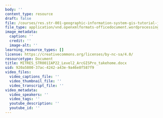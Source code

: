 ```yaml
---
body: ''
content_type: resource
draft: false
file: /courses/res.str-001-geographic-information-system-gis-tutorial-january-iap-2022/mitres_str001iap22_level2_arcgispro_takehome.docx
file_type: application/vnd.openxmlformats-officedocument.wordprocessingml.document
image_metadata:
  caption: ''
  credit: ''
  image-alt: ''
learning_resource_types: []
license: https://creativecommons.org/licenses/by-nc-sa/4.0/
resourcetype: Document
title: MITRES_STR001IAP22_Level2_ArcGISPro_takehome.docx
uid: 920a5800-37ac-4242-a43e-9a46e8f587f9
video_files:
  video_captions_file: ''
  video_thumbnail_file: ''
  video_transcript_file: ''
video_metadata:
  video_speakers: ''
  video_tags: ''
  youtube_description: ''
  youtube_id: ''
---
```

